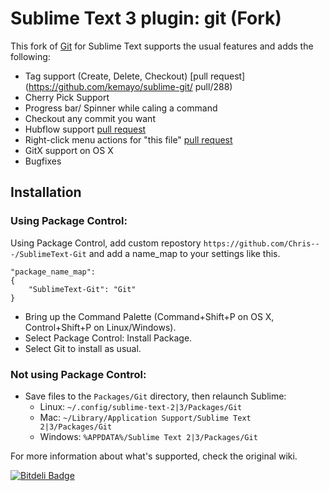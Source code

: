# Sublime Text 3 plugin: git (Fork)

This fork of [Git](https://github.com/kemayo/sublime-git) for Sublime Text supports the usual features and adds the following:

- Tag support (Create, Delete, Checkout) [pull request](https://github.com/kemayo/sublime-git/	pull/288)
- Cherry Pick Support
- Progress bar/ Spinner while caling a command
- Checkout any commit you want
- Hubflow support [pull request](https://github.com/kemayo/sublime-git/pull/279)
- Right-click menu actions for "this file" [pull request](https://github.com/kemayo/sublime-git/pull/247)
- GitX support on OS X
- Bugfixes

## Installation

### Using Package Control:

Using Package Control, add custom repostory `https://github.com/Chris---/SublimeText-Git` and add a name_map to your settings like this.

	"package_name_map":
	{
		"SublimeText-Git": "Git"
	}

* Bring up the Command Palette (Command+Shift+P on OS X, Control+Shift+P on Linux/Windows).
* Select Package Control: Install Package.
* Select Git to install as usual.

### Not using Package Control:

* Save files to the `Packages/Git` directory, then relaunch Sublime:
  * Linux: `~/.config/sublime-text-2|3/Packages/Git`
  * Mac: `~/Library/Application Support/Sublime Text 2|3/Packages/Git`
  * Windows: `%APPDATA%/Sublime Text 2|3/Packages/Git`

For more information about what's supported, check the original wiki.

[![Bitdeli Badge](https://d2weczhvl823v0.cloudfront.net/Chris---/sublimetext-git/trend.png)](https://bitdeli.com/free "Bitdeli Badge")
